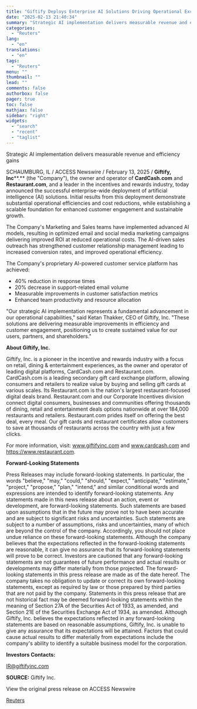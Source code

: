 ```yaml
---
title: "Giftify Deploys Enterprise AI Solutions Driving Operational Excellence and Innovation"
date: "2025-02-13 21:40:34"
summary: "Strategic AI implementation delivers measurable revenue and efficiency gainsSCHAUMBURG, IL / ACCESS Newswire / February 13, 2025 / Giftify, Inc. (the \"Company\"), the owner and operator of CardCash.com and Restaurant.com, and a leader in the incentives and rewards industry, today announced the successful enterprise-wide deployment of artificial intelligence (AI) solutions...."
categories:
  - "Reuters"
lang:
  - "en"
translations:
  - "en"
tags:
  - "Reuters"
menu: ""
thumbnail: ""
lead: ""
comments: false
authorbox: false
pager: true
toc: false
mathjax: false
sidebar: "right"
widgets:
  - "search"
  - "recent"
  - "taglist"
---
```


Strategic AI implementation delivers measurable revenue and efficiency gains

SCHAUMBURG, IL / ACCESS Newswire / February 13, 2025 / **Giftify, Inc****.**  (the "Company"), the owner and operator of **CardCash.com** and **Restaurant.com**, and a leader in the incentives and rewards industry, today announced the successful enterprise-wide deployment of artificial intelligence (AI) solutions. Initial results from this deployment demonstrate substantial operational efficiencies and cost reductions, while establishing a scalable foundation for enhanced customer engagement and sustainable growth.

The Company's Marketing and Sales teams have implemented advanced AI models, resulting in optimized email and social media marketing campaigns delivering improved ROI at reduced operational costs. The AI-driven sales outreach has strengthened customer relationship management leading to increased conversion rates, and improved operational efficiency.

The Company's proprietary AI-powered customer service platform has achieved:

* 40% reduction in response times
* 20% decrease in support-related email volume
* Measurable improvements in customer satisfaction metrics
* Enhanced team productivity and resource allocation

"Our strategic AI implementation represents a fundamental advancement in our operational capabilities," said Ketan Thakker, CEO of Giftify, Inc. "These solutions are delivering measurable improvements in efficiency and customer engagement, positioning us to create sustained value for our users, partners, and shareholders."

**About Giftify, Inc.**

Giftify, Inc. is a pioneer in the incentive and rewards industry with a focus on retail, dining & entertainment experiences, as the owner and operator of leading digital platforms, CardCash.com and Restaurant.com. CardCash.com is a leading secondary gift card exchange platform, allowing consumers and retailers to realize value by buying and selling gift cards at various scales. Its Restaurant.com is the nation's largest restaurant-focused digital deals brand. Restaurant.com and our Corporate Incentives division connect digital consumers, businesses and communities offering thousands of dining, retail and entertainment deals options nationwide at over 184,000 restaurants and retailers. Restaurant.com prides itself on offering the best deal, every meal. Our gift cards and restaurant certificates allow customers to save at thousands of restaurants across the country with just a few clicks.

For more information, visit: www.giftifyinc.com and www.cardcash.com and https://www.restaurant.com.

**Forward-Looking Statements**

Press Releases may include forward-looking statements. In particular, the words "believe," "may," "could," "should," "expect," "anticipate," "estimate," "project," "propose," "plan," "intend," and similar conditional words and expressions are intended to identify forward-looking statements. Any statements made in this news release about an action, event or development, are forward-looking statements. Such statements are based upon assumptions that in the future may prove not to have been accurate and are subject to significant risks and uncertainties. Such statements are subject to a number of assumptions, risks and uncertainties, many of which are beyond the control of the company. Accordingly, you should not place undue reliance on these forward-looking statements. Although the company believes that the expectations reflected in the forward-looking statements are reasonable, it can give no assurance that its forward-looking statements will prove to be correct. Investors are cautioned that any forward-looking statements are not guarantees of future performance and actual results or developments may differ materially from those projected. The forward-looking statements in this press release are made as of the date hereof. The company takes no obligation to update or correct its own forward-looking statements, except as required by law or those prepared by third parties that are not paid by the company. Statements in this press release that are not historical fact may be deemed forward-looking statements within the meaning of Section 27A of the Securities Act of 1933, as amended, and Section 21E of the Securities Exchange Act of 1934, as amended. Although Giftify, Inc. believes the expectations reflected in any forward-looking statements are based on reasonable assumptions, Giftify, Inc. is unable to give any assurance that its expectations will be attained. Factors that could cause actual results to differ materially from expectations include the company's ability to identify a suitable business model for the corporation.

**Investors Contacts:**

IR@giftifyinc.com

**SOURCE:** Giftify Inc.

View the original press release on ACCESS Newswire

[Reuters](https://www.tradingview.com/news/reuters.com,2025-02-13:newsml_ACSzLVV7a:0/)
